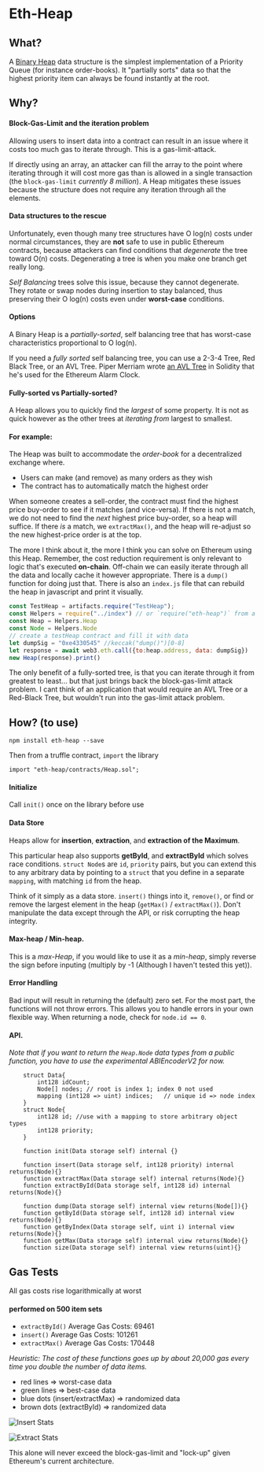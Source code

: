 # Eth-Heap
## What?
A [Binary Heap](https://en.wikipedia.org/wiki/Binary_heap) data structure is the simplest implementation of a Priority Queue (for instance order-books). It "partially sorts" data so that the highest priority item can always be found instantly at the root.

## Why?
#### Block-Gas-Limit and the iteration problem
Allowing users to insert data into a contract can result in an issue where it costs too much gas to iterate through. This is a gas-limit-attack.

If directly using an array, an attacker can fill the array to the point where iterating through it will cost more gas than is allowed in a single transaction (the `block-gas-limit` *currently 8 million*). A Heap mitigates these issues because the structure does not require any iteration through all the elements.

#### Data structures to the rescue
Unfortunately, even though many tree structures have O log(n) costs under normal circumstances, they are **not** safe to use in public Ethereum contracts, because attackers can find conditions that *degenerate* the tree toward O(n) costs. Degenerating a tree is when you make one branch get really long.

*Self Balancing* trees solve this issue, because they cannot degenerate. They rotate or swap nodes during insertion to stay balanced, thus preserving their O log(n) costs even under **worst-case** conditions.

#### Options
A Binary Heap is a *partially-sorted*, self balancing tree that has worst-case characteristics proportional to O log(n).

If you need a *fully sorted* self balancing tree, you can use a 2-3-4 Tree, Red Black Tree, or an AVL Tree. Piper Merriam wrote [an AVL Tree](https://github.com/pipermerriam/ethereum-grove) in Solidity that he's used for the Ethereum Alarm Clock.

#### Fully-sorted vs Partially-sorted?
A Heap allows you to quickly find the *largest* of some property. It is not as quick however as the other trees at *iterating from* largest to smallest.

#### For example: 
The Heap was built to accommodate the *order-book* for a decentralized exchange where. 
- Users can make (and remove) as many orders as they wish
- The contract has to automatically match the highest order

When someone creates a sell-order, the contract must find the highest price buy-order to see if it matches (and vice-versa). If there is not a match, we do not need to find the *next* highest price buy-order, so a heap will suffice. If there *is* a match, we `extractMax()`, and the heap will re-adjust so the new highest-price order is at the top.

The more I think about it, the more I think you can solve on Ethereum using this Heap. Remember, the cost reduction requirement is only relevant to logic that's executed **on-chain**. Off-chain we can easily iterate through all the data and locally cache it however appropriate. There is a `dump()` function for doing just that. There is also an `index.js` file that can rebuild the heap in javascript and print it visually.
```javascript
const TestHeap = artifacts.require("TestHeap");
const Helpers = require("../index") // or `require("eth-heap")` from a project using npm
const Heap = Helpers.Heap
const Node = Helpers.Node
// create a testHeap contract and fill it with data
let dumpSig = "0xe4330545" //keccak("dump()")[0-8]
let response = await web3.eth.call({to:heap.address, data: dumpSig})
new Heap(response).print()
```
The only benefit of a fully-sorted tree, is that you can iterate through it from greatest to least... but that just brings back the block-gas-limit attack problem. I cant think of an application that would require an AVL Tree or a Red-Black Tree, but wouldn't run into the gas-limit attack problem.

## How? (to use)
```
npm install eth-heap --save
```
Then from a truffle contract, `import` the library
```solidity
import "eth-heap/contracts/Heap.sol";

```
#### Initialize 
Call `init()` once on the library before use

#### Data Store
Heaps allow for **insertion**, **extraction**, and **extraction of the Maximum**.

This particular heap also supports **getById**, and **extractById** which solves race conditions. `struct Node`s are `id`, `priority` pairs, but you can extend this to any arbitrary data by pointing to a `struct` that you define in a separate `mapping`, with matching `id` from the heap.

Think of it simply as a data store. `insert()` things into it, `remove()`, or find or remove the largest element in the heap (`getMax()` / `extractMax()`). Don't manipulate the data except through the API, or risk corrupting the heap integrity.

#### Max-heap / Min-heap. 
This is a *max-Heap*, if you would like to use it as a *min-heap*, simply reverse the sign before inputing (multiply by -1 (Although I haven't tested this yet)).

#### Error Handling
Bad input will result in returning the (default) zero set. For the most part, the functions will not throw errors. This allows you to handle errors in your own flexible way. When returning a node, check for `node.id == 0`.

#### API. 
*Note that if you want to return the `Heap.Node` data types from a public function, you have to use the experimental ABIEncoderV2 for now.*

```solidity
    struct Data{
        int128 idCount;
        Node[] nodes; // root is index 1; index 0 not used
        mapping (int128 => uint) indices;   // unique id => node index
    }
    struct Node{
        int128 id; //use with a mapping to store arbitrary object types
        int128 priority;
    }

    function init(Data storage self) internal {}

    function insert(Data storage self, int128 priority) internal returns(Node){}
    function extractMax(Data storage self) internal returns(Node){}
    function extractById(Data storage self, int128 id) internal returns(Node){}

    function dump(Data storage self) internal view returns(Node[]){}
    function getById(Data storage self, int128 id) internal view returns(Node){}
    function getByIndex(Data storage self, uint i) internal view returns(Node){}
    function getMax(Data storage self) internal view returns(Node){}
    function size(Data storage self) internal view returns(uint){}
```

## Gas Tests 
All gas costs rise logarithmically at worst

#### performed on 500 item sets
- `extractById()` Average Gas Costs:   69461
- `insert()` Average Gas Costs:       101261
- `extractMax()` Average Gas Costs:   170448


*Heuristic: The cost of these functions goes up by about 20,000 gas every time you double the number of data items.*

- red lines => worst-case data
- green lines => best-case data
- blue dots (insert/extractMax) => randomized data
- brown dots (extractById) => randomized data

![Insert Stats](https://raw.githubusercontent.com/zmitton/eth-heap/master/img/insertStats.png)

![Extract Stats](https://raw.githubusercontent.com/zmitton/eth-heap/master/img/extractStats.png)

This alone will never exceed the block-gas-limit and "lock-up" given Ethereum's current architecture.

